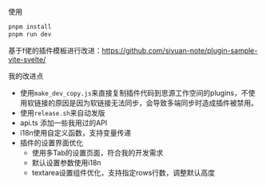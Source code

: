 


使用
```js
pnpm install
pnpm run dev
```

基于f佬的插件模板进行改进：https://github.com/siyuan-note/plugin-sample-vite-svelte/ 

我的改进点

- 使用`make_dev_copy.js`来直接复制插件代码到思源工作空间的plugins，不使用软链接的原因是因为软链接无法同步，会导致多端同步时造成插件被禁用。
- 使用`release.sh`来自动发版
- api.ts 添加一些我用过的API
- i18n使用自定义函数，支持变量传递
- 插件的设置界面优化
  - 使用多Tab的设置页面，符合我的开发需求
  - 默认设置参数使用i18n
  - textarea设置组件优化，支持指定rows行数，调整默认高度
